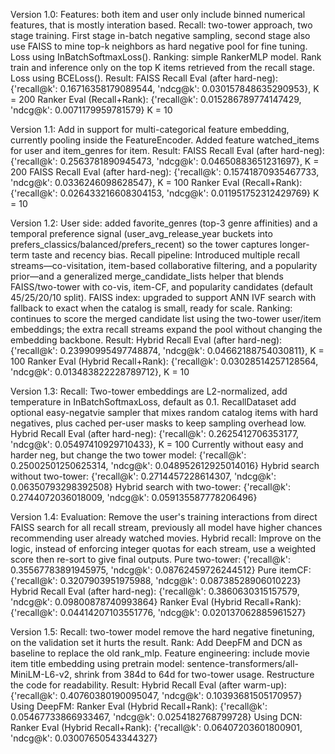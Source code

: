 Version 1.0:
Features: both item and user only include binned numerical features, that is mostly interation based.
Recall: two-tower approach, two stage training. First stage in-batch negative sampling, second stage also use FAISS to mine top-k neighbors as hard negative pool for fine tuning. Loss using InBatchSoftmaxLoss().
Ranking: simple RankerMLP model. Rank train and inference only on the top K items retrieved from the recall stage. Loss using BCELoss().
Result:
FAISS Recall Eval (after hard-neg): {'recall@k': 0.16716358179089544, 'ndcg@k': 0.030157848635290953}, K = 200
Ranker Eval (Recall+Rank): {'recall@k': 0.015286789774147429, 'ndcg@k': 0.0071179959781579} K = 10

Version 1.1:
Add in support for multi-categorical feature embedding, currently pooling inside the FeatureEncoder. Added feature watched_items for user and item_genres for item.
Result: 
FAISS Recall Eval (after hard-neg): {'recall@k': 0.2563781890945473, 'ndcg@k': 0.04650883651231697}, K = 200
FAISS Recall Eval (after hard-neg): {'recall@k': 0.15741870935467733, 'ndcg@k': 0.0336246098628547}, K = 100
Ranker Eval (Recall+Rank): {'recall@k': 0.026433216608304153, 'ndcg@k': 0.011951752312429769} K = 10

Version 1.2:
User side: added favorite_genres (top-3 genre affinities) and a temporal preference signal (user_avg_release_year buckets into prefers_classics/balanced/prefers_recent) so the tower captures longer-term taste and recency bias.
Recall pipeline: Introduced multiple recall streams—co-visitation, item-based collaborative filtering, and a popularity prior—and a generalized merge_candidate_lists helper that blends FAISS/two-tower with co-vis, item-CF, and popularity candidates (default 45/25/20/10 split).
FAISS index: upgraded to support ANN IVF search with fallback to exact when the catalog is small, ready for scale.
Ranking: continues to score the merged candidate list using the two-tower user/item embeddings; the extra recall streams expand the pool without changing the embedding backbone.
Result:
Hybrid Recall Eval (after hard-neg): {'recall@k': 0.23990995497748874, 'ndcg@k': 0.04662188754030811}, K = 100
Ranker Eval (Hybrid Recall+Rank): {'recall@k': 0.03028514257128564, 'ndcg@k': 0.013483822228789712}, K = 10

Version 1.3:
Recall: Two-tower embeddings are L2-normalized, add temperature in InBatchSoftmaxLoss, default as 0.1. RecallDataset add optional easy-negatvie sampler that mixes random catalog items with hard negatives, plus cached per-user masks to keep sampling overhead low. 
Hybrid Recall Eval (after hard-neg): {'recall@k': 0.2625412706353177, 'ndcg@k': 0.05497410929710433}, K = 100
Currently without easy and harder neg, but change the two tower model: {'recall@k': 0.25002501250625314, 'ndcg@k': 0.048952612925014016}
Hybrid search without two-tower: {'recall@k': 0.2714457228614307, 'ndcg@k': 0.06350793298392508}
Hybrid search with two-tower: {'recall@k': 0.2744072036018009, 'ndcg@k': 0.059135587778206496}

Version 1.4:
Evaluation: Remove the user's training interactions from direct FAISS search for all recall stream, previously all model have higher chances recommending user already watched movies.
Hybrid recall: Improve on the logic, instead of enforcing integer quotas for each stream, use a weighted score then re-sort to give final outputs.
Pure two-tower: {'recall@k': 0.35567783891945975, 'ndcg@k': 0.08762459726244512}
Pure itemCF: {'recall@k': 0.3207903951975988, 'ndcg@k': 0.08738528906010223}
Hybrid Recall Eval (after hard-neg): {'recall@k': 0.3860630315157579, 'ndcg@k': 0.09800878740993864}
Ranker Eval (Hybrid Recall+Rank): {'recall@k': 0.04414207103551776, 'ndcg@k': 0.020137062885961527}

Version 1.5:
Recall: two-tower model remove the hard negative finetuning, on the validation set it hurts the result.
Rank: Add DeepFM and DCN as baseline to replace the old rank_mlp.
Feature engineering: include movie item title embedding using pretrain model: sentence-transformers/all-MiniLM-L6-v2, shrink from 384d to 64d for two-tower usage.
Restructure the code for readability.
Result:
Hybrid Recall Eval (after warm-up): {'recall@k': 0.40760380190095047, 'ndcg@k': 0.10393681505170957}
Using DeepFM: Ranker Eval (Hybrid Recall+Rank): {'recall@k': 0.05467733866933467, 'ndcg@k': 0.0254182768799728}
Using DCN:    Ranker Eval (Hybrid Recall+Rank): {'recall@k': 0.06407203601800901, 'ndcg@k': 0.03007650543344327}